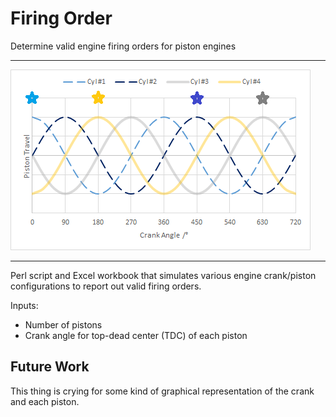 # Firing Order

Determine valid engine firing orders for piston engines

---

![Inline-4 Firing Order](https://github.com/zedinc/firing-order/blob/main/images/inline_four_cross_plane_with_bangs_1_4_2_3.png)

---

Perl script and Excel workbook that simulates various engine crank/piston configurations to report out valid firing orders.

Inputs:
- Number of pistons
- Crank angle for top-dead center (TDC) of each piston

## Future Work

This thing is crying for some kind of graphical representation of the crank and each piston.
